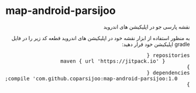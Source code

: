 # map-android-parsijoo
<p dir="rtl">
نقشه پارسی جو در اپلیکیشن های اندروید
</p>

<p dir="rtl">
به منظور استفاده از ابزار نقشه خود در اپلیکیشن های اندروید قطعه کد زیر را در فایل gradle اپلیکیشن خود قرار دهید:
</p>
<div class="highlight highlight-source-groovy" style="direction: rtl;"><pre>repositories {
        maven { url 'https://jitpack.io' }
}
dependencies {
 	compile <span class="pl-s"><span class="pl-pds">'</span>com.github.coparsijoo:map-android-parsijoo:1.0;<span class="pl-pds">'</span></span>
}</pre></div>
